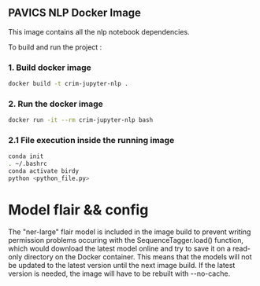## PAVICS NLP Docker Image

This image contains all the nlp notebook dependencies.


To build and run the project :

### 1. Build docker image
```bash
docker build -t crim-jupyter-nlp .
```
### 2. Run the docker image 
```bash
docker run -it --rm crim-jupyter-nlp bash
```
### 2.1 File execution inside the running image
```bash
conda init 
. ~/.bashrc
conda activate birdy
python <python_file.py>
```

# Model flair && config
The "ner-large" flair model is included in the image build to prevent writing permission problems occuring with the SequenceTagger.load() function, which would download the latest model online and try to save it on a read-only directory on the Docker container. This means that the models will not be updated to the latest version until the next image build.
If the latest version is needed, the image will have to be rebuilt with --no-cache.
